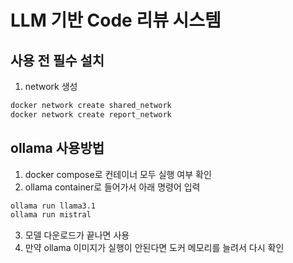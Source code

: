 # LLM 기반 Code 리뷰 시스템

## 사용 전 필수 설치
1. network 생성
```bash
docker network create shared_network
docker network create report_network
```

## ollama 사용방법
1. docker compose로 컨테이너 모두 실행 여부 확인
2. ollama container로 들어가서 아래 명령어 입력
```bash
ollama run llama3.1
ollama run mistral
```
3. 모델 다운로드가 끝나면 사용
4. 만약 ollama 이미지가 실행이 안된다면 도커 메모리를 늘려서 다시 확인